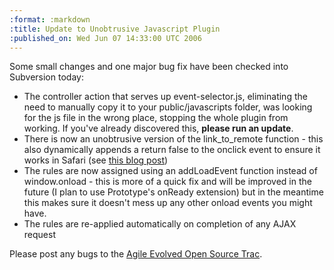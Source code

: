 ```yaml
--- 
:format: :markdown
:title: Update to Unobtrusive Javascript Plugin
:published_on: Wed Jun 07 14:33:00 UTC 2006
---
```

Some small changes and one major bug fix have been checked into Subversion today:

* The controller action that serves up event-selector.js, eliminating the need to manually copy it to your public/javascripts folder, was looking for the js file in the wrong place, stopping the whole plugin from working. If you've already discovered this, **please run an update**.
* There is now an unobtrusive version of the link\_to\_remote function - this also dynamically appends a return false to the onclick event to ensure it works in Safari (see [this blog post](http://particletree.com/notebook/eventstop/))
* The rules are now assigned using an addLoadEvent function instead of window.onload - this is more of a quick fix and will be improved in the future (I plan to use Prototype's onReady extension) but in the meantime this makes sure it doesn't mess up any other onload events you might have.
* The rules are re-applied automatically on completion of any AJAX request

Please post any bugs to the [Agile Evolved Open Source Trac](http://opensource.agileevolved.com/).